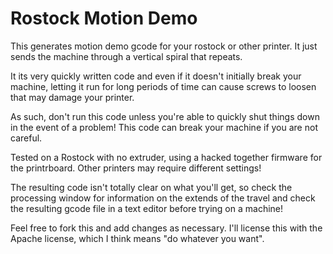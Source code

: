 Rostock Motion Demo
===========================

This generates motion demo gcode for your rostock or other printer. It just sends the machine through a vertical spiral that repeats.

It its very quickly written code and even if it doesn't initially break your machine, letting it run for long periods of time can cause screws to loosen that may damage your printer.

As such, don't run this code unless you're able to quickly shut things down in the event of a problem! This code can break your machine if you are not careful.

Tested on a Rostock with no extruder, using a hacked together firmware for the printrboard. Other printers may require different settings!

The resulting code isn't totally clear on what you'll get, so check the processing window for information on the extends of the travel and check the resulting gcode file in a text editor before trying on a machine!

Feel free to fork this and add changes as necessary. I'll license this with the Apache license, which I think means "do whatever you want".
